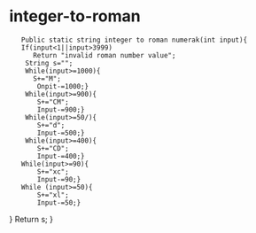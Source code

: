 # integer-to-roman
       Public static string integer to roman numerak(int input){
       If(input<1||input>3999)
          Return "invalid roman number value";
        String s="";
        While(input>=1000){
          S+="M";
           Onpit-=1000;}
        While(input>=900){
           S+="CM";
           Input-=900;}
        While(input>=50/){
           S+="d";
           Input-=500;}
        While(input>=400){
           S+="CD";
           Input-=400;}
       While(input>=90){
           S+="xc";
           Input-=90;}
       While (input>=50){
           S+="xl";
           Input-=50;}
}
  Return s;
}
